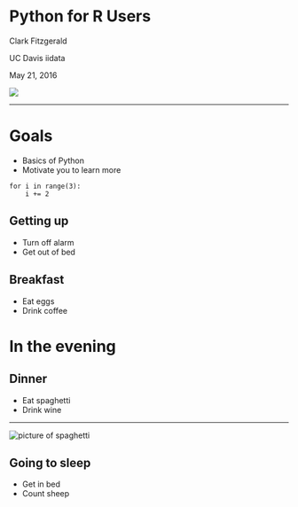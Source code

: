 # Python for R Users

Clark Fitzgerald

UC Davis iidata

May 21, 2016

![](images/python-logo-master-v3-TM.png)

------------------

# Goals

- Basics of Python
- Motivate you to learn more

```
for i in range(3):
    i += 2
```

## Getting up


- Turn off alarm
- Get out of bed

## Breakfast

- Eat eggs
- Drink coffee

# In the evening

## Dinner

- Eat spaghetti
- Drink wine

------------------

![picture of spaghetti](images/spaghetti.jpg)

## Going to sleep

- Get in bed
- Count sheep
